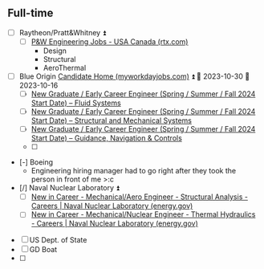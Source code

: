 ## Full-time

- [ ] Raytheon/Pratt&Whitney ⏫ 
	- [ ] [P&W Engineering Jobs - USA Canada (rtx.com)](https://careers.rtx.com/pratt-and-whitney-engineering-jobs)
		- Design
		- Structural
		- AeroThermal
- [ ] Blue Origin [Candidate Home (myworkdayjobs.com)](https://blueorigin.wd5.myworkdayjobs.com/en-US/BlueOrigin/userHome?q=new%20graduate&jobFamilyGroup=5f32d2b8465201d2518e5cd93717dc43) ⏫  📅 2023-10-30 🛫 2023-10-16 
	- [ ] [New Graduate / Early Career Engineer (Spring / Summer / Fall 2024 Start Date) – Fluid Systems](https://blueorigin.wd5.myworkdayjobs.com/en-US/BlueOrigin/job/Seattle-WA/New-Graduate---Early-Career-Engineer--Spring---Summer---Fall-2024-Start-Date----Fluid-Systems_R36299?q=new%20graduate&jobFamilyGroup=5f32d2b8465201d2518e5cd93717dc43)
	- [ ] [New Graduate / Early Career Engineer (Spring / Summer / Fall 2024 Start Date) – Structural and Mechanical Systems](https://blueorigin.wd5.myworkdayjobs.com/en-US/BlueOrigin/job/Seattle-WA/New-Graduate---Early-Career-Engineer--Spring---Summer---Fall-2024-Start-Date----Structural---Mechanical-Systems_R36302?q=new%20graduate&jobFamilyGroup=5f32d2b8465201d2518e5cd93717dc43)
	- [ ] [New Graduate / Early Career Engineer (Spring / Summer / Fall 2024 Start Date) – Guidance, Navigation & Controls](https://blueorigin.wd5.myworkdayjobs.com/en-US/BlueOrigin/job/Seattle-WA/New-Graduate---Early-Career-Engineer--Spring---Summer---Fall-2024-Start-Date----Guidance--Navigation---Controls_R36301-1?q=new%20graduate&jobFamilyGroup=5f32d2b8465201d2518e5cd93717dc43)
	- [ ] 
- [-] Boeing
	- Engineering hiring manager had to go right after they took the person in front of me >:c
- [/] Naval Nuclear Laboratory ⏫ 
	- [ ] [New in Career - Mechanical/Aero Engineer - Structural Analysis - Careers | Naval Nuclear Laboratory (energy.gov)](https://navalnuclearlab.energy.gov/job-search/job-detail/?job-id=2372)
	- [ ] [New in Career - Mechanical/Nuclear Engineer - Thermal Hydraulics - Careers | Naval Nuclear Laboratory (energy.gov)](https://navalnuclearlab.energy.gov/job-search/job-detail/?job-id=2373)
- [ ] US Dept. of State
- [ ] GD Boat
- [ ] 
